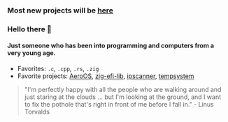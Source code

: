 ### Most new projects will be [here](https://codeberg.org/Land)
### Hello there 👋

#### Just someone who has been into programming and computers from a very young age.

- Favorites: `.c`, `.cpp`, `.rs`, `.zig`
- Favorite projects: [AeroOS](https://codeberg.org/Land/AeroOS), [zig-efi-lib](https://codeberg.org/Land/zig-efi-lib), [ipscanner](https://codeberg.org/Land/ipscanner), [tempsystem](https://codeberg.org/Land/tempsystem)

> "I'm perfectly happy with all the people who are walking around and just staring at the clouds ... but I'm looking at the ground, and I want to fix the pothole that's right in front of me before I fall in." - Linus Torvalds

<!-- [![Discord Presence](https://lanyard.cnrad.dev/api/689560248197054562)](https://discord.com/users/689560248197054562) -->
